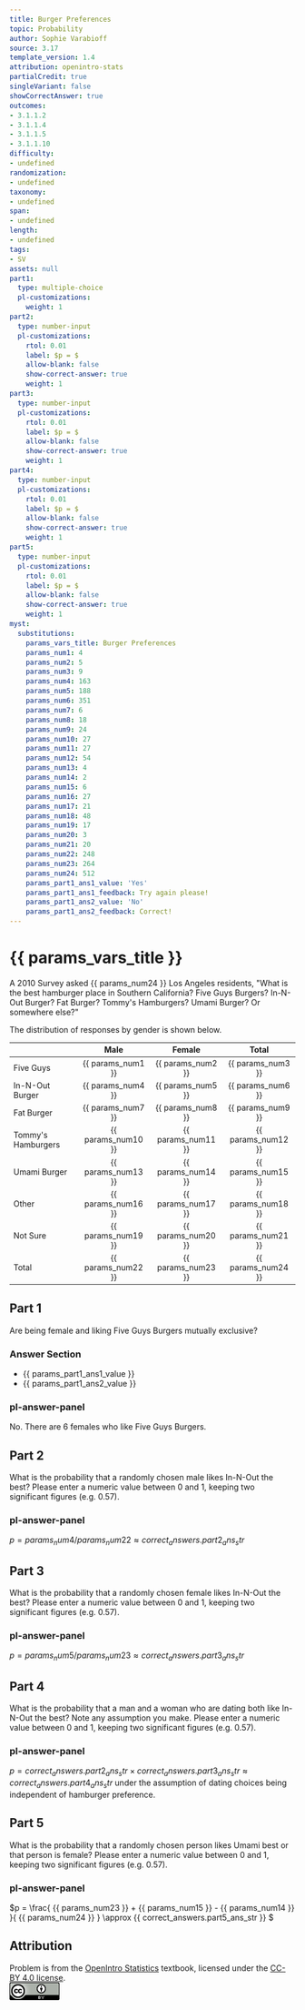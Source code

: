 ```yaml
---
title: Burger Preferences
topic: Probability
author: Sophie Varabioff
source: 3.17
template_version: 1.4
attribution: openintro-stats
partialCredit: true
singleVariant: false
showCorrectAnswer: true
outcomes:
- 3.1.1.2
- 3.1.1.4
- 3.1.1.5
- 3.1.1.10
difficulty:
- undefined
randomization:
- undefined
taxonomy:
- undefined
span:
- undefined
length:
- undefined
tags:
- SV
assets: null
part1:
  type: multiple-choice
  pl-customizations:
    weight: 1
part2:
  type: number-input
  pl-customizations:
    rtol: 0.01
    label: $p = $
    allow-blank: false
    show-correct-answer: true
    weight: 1
part3:
  type: number-input
  pl-customizations:
    rtol: 0.01
    label: $p = $
    allow-blank: false
    show-correct-answer: true
    weight: 1
part4:
  type: number-input
  pl-customizations:
    rtol: 0.01
    label: $p = $
    allow-blank: false
    show-correct-answer: true
    weight: 1
part5:
  type: number-input
  pl-customizations:
    rtol: 0.01
    label: $p = $
    allow-blank: false
    show-correct-answer: true
    weight: 1
myst:
  substitutions:
    params_vars_title: Burger Preferences
    params_num1: 4
    params_num2: 5
    params_num3: 9
    params_num4: 163
    params_num5: 188
    params_num6: 351
    params_num7: 6
    params_num8: 18
    params_num9: 24
    params_num10: 27
    params_num11: 27
    params_num12: 54
    params_num13: 4
    params_num14: 2
    params_num15: 6
    params_num16: 27
    params_num17: 21
    params_num18: 48
    params_num19: 17
    params_num20: 3
    params_num21: 20
    params_num22: 248
    params_num23: 264
    params_num24: 512
    params_part1_ans1_value: 'Yes'
    params_part1_ans1_feedback: Try again please!
    params_part1_ans2_value: 'No'
    params_part1_ans2_feedback: Correct!
---
```

# {{ params_vars_title }}
A 2010 Survey asked {{ params_num24 }} Los Angeles residents, "What is the best hamburger place in Southern California? Five Guys Burgers? In-N-Out Burger? Fat Burger? Tommy's Hamburgers? Umami Burger? Or somewhere else?"

The distribution of responses by gender is shown below.

|                    | Male | Female | Total |
|--------------------|:------:|:--------:|:-------:|
| Five Guys          | {{ params_num1 }} | {{ params_num2 }} | {{ params_num3 }} |
| In-N-Out Burger    | {{ params_num4 }} | {{ params_num5 }} | {{ params_num6 }} |
| Fat Burger         | {{ params_num7 }} | {{ params_num8 }} | {{ params_num9 }} |
| Tommy's Hamburgers | {{ params_num10 }} | {{ params_num11 }} | {{ params_num12 }} |
| Umami Burger       | {{ params_num13 }} | {{ params_num14 }} | {{ params_num15 }} |
| Other              | {{ params_num16 }} | {{ params_num17 }} | {{ params_num18 }} |
| Not Sure           | {{ params_num19 }} | {{ params_num20 }} | {{ params_num21 }} |
| Total              | {{ params_num22 }} | {{ params_num23 }} | {{ params_num24 }} |

## Part 1

Are being female and liking Five Guys Burgers mutually exclusive?

### Answer Section

- {{ params_part1_ans1_value }}
- {{ params_part1_ans2_value }}

### pl-answer-panel

No. There are 6 females who like Five Guys Burgers.

## Part 2

What is the probability that a randomly chosen male likes In-N-Out the best? Please enter a numeric value between 0 and 1, keeping two significant figures (e.g. 0.57).

### pl-answer-panel

$p = {{ params_num4 }} / {{ params_num22 }} \approx {{ correct_answers.part2_ans_str }}$

## Part 3

What is the probability that a randomly chosen female likes In-N-Out the best? Please enter a numeric value between 0 and 1, keeping two significant figures (e.g. 0.57).

### pl-answer-panel

$p = {{ params_num5 }} / {{ params_num23 }} \approx {{ correct_answers.part3_ans_str }}$

## Part 4

What is the probability that a man and a woman who are dating both like In-N-Out the best? Note any assumption you make. Please enter a numeric value between 0 and 1, keeping two significant figures (e.g. 0.57).

### pl-answer-panel

$p = {{ correct_answers.part2_ans_str }} \times {{ correct_answers.part3_ans_str }} \approx {{ correct_answers.part4_ans_str }}$ under the assumption of dating choices being independent of hamburger preference.

## Part 5

What is the probability that a randomly chosen person likes Umami best or that person is female? Please enter a numeric value between 0 and 1, keeping two significant figures (e.g. 0.57).

### pl-answer-panel

$p = \frac{ {{ params_num23 }} + {{ params_num15 }} - {{ params_num14 }} }{ {{ params_num24 }} } \approx {{ correct_answers.part5_ans_str }} $

## Attribution

Problem is from the [OpenIntro Statistics](https://openintro.org/book/os/) textbook, licensed under the [CC-BY 4.0 license](https://creativecommons.org/licenses/by/4.0/).<br>![Image representing the Creative Commons 4.0 BY license.](https://raw.githubusercontent.com/firasm/bits/master/by.png)